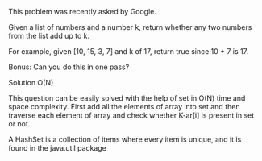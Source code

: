 This problem was recently asked by Google.

Given a list of numbers and a number k, return whether any two numbers from the list add up to k.

For example, given [10, 15, 3, 7] and k of 17, return true since 10 + 7 is 17.

Bonus: Can you do this in one pass?

Solution 
O(N)

This question can be easily solved with the help of set in O(N) time and space complexity.
First add all the elements of array into set and then traverse each element of array 
and check whether K-ar[i] is present in set or not.

A HashSet is a collection of items where every item is unique, and it is found in the java.util package

